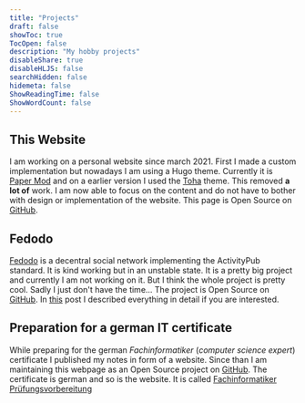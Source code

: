 ```yaml
---
title: "Projects"
draft: false
showToc: true
TocOpen: false
description: "My hobby projects"
disableShare: true
disableHLJS: false
searchHidden: false
hidemeta: false
ShowReadingTime: false
ShowWordCount: false
---
```


## This Website

I am working on a personal website since march 2021. First I made a custom implementation but nowadays I am using a Hugo theme. Currently it is [Paper Mod](https://github.com/adityatelange/hugo-PaperMod) and on a earlier version I used the [Toha](https://github.com/hugo-toha/toha) theme. This removed **a lot of** work. I am now able to focus on the content and do not have to bother with design or implementation of the website. This page is Open Source on [GitHub](https://github.com/LNA-DEV/Home-Page).

## Fedodo

[Fedodo](https://fedodo.org) is a decentral social network implementing the ActivityPub standard. It is kind working but in an unstable state. It is a pretty big project and currently I am not working on it. But I think the whole project is pretty cool. Sadly I just don't have the time... The project is Open Source on [GitHub](https://github.com/Fedodo). In [this](/en/posts/projects/whathappenedtofedodo) post I described everything in detail if you are interested.

## Preparation for a german IT certificate

While preparing for the german *Fachinformatiker* (*computer science expert*) certificate I published my notes in form of a website. Since than I am maintaining this webpage as an Open Source project on [GitHub](https://github.com/Fachinformatiker-Prufungsvorbereitung). The certificate is german and so is the website. It is called [Fachinformatiker Prüfungsvorbereitung](https://fachinformatikerpruefungsvorbereitung.de/)
